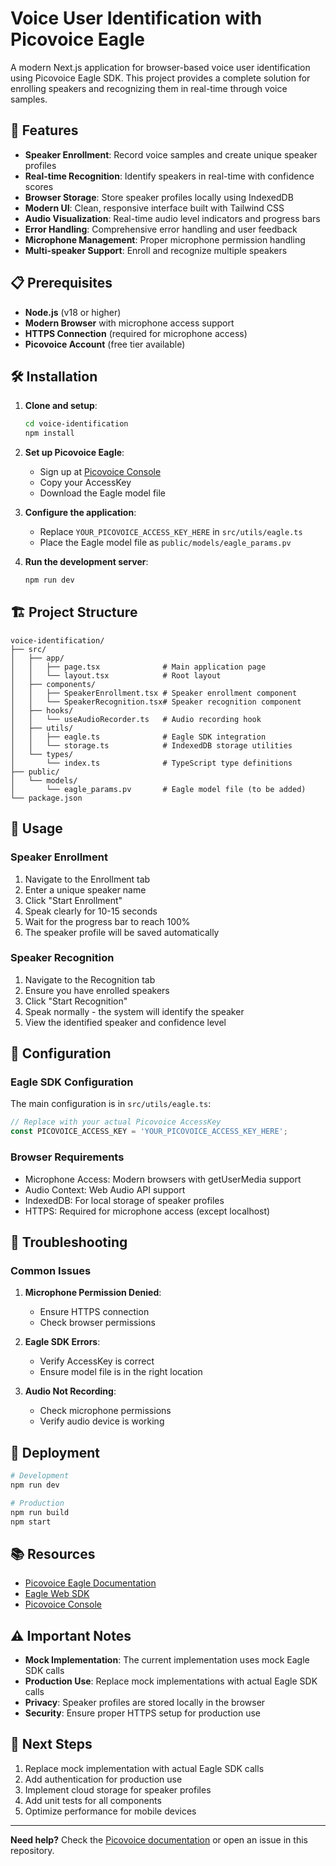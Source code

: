 # Voice User Identification with Picovoice Eagle

A modern Next.js application for browser-based voice user identification using Picovoice Eagle SDK. This project provides a complete solution for enrolling speakers and recognizing them in real-time through voice samples.

## 🚀 Features

- **Speaker Enrollment**: Record voice samples and create unique speaker profiles
- **Real-time Recognition**: Identify speakers in real-time with confidence scores
- **Browser Storage**: Store speaker profiles locally using IndexedDB
- **Modern UI**: Clean, responsive interface built with Tailwind CSS
- **Audio Visualization**: Real-time audio level indicators and progress bars
- **Error Handling**: Comprehensive error handling and user feedback
- **Microphone Management**: Proper microphone permission handling
- **Multi-speaker Support**: Enroll and recognize multiple speakers

## 📋 Prerequisites

- **Node.js** (v18 or higher)
- **Modern Browser** with microphone access support
- **HTTPS Connection** (required for microphone access)
- **Picovoice Account** (free tier available)

## 🛠️ Installation

1. **Clone and setup**:
   ```bash
   cd voice-identification
   npm install
   ```

2. **Set up Picovoice Eagle**:
   - Sign up at [Picovoice Console](https://console.picovoice.ai/)
   - Copy your AccessKey
   - Download the Eagle model file

3. **Configure the application**:
   - Replace `YOUR_PICOVOICE_ACCESS_KEY_HERE` in `src/utils/eagle.ts`
   - Place the Eagle model file as `public/models/eagle_params.pv`

4. **Run the development server**:
   ```bash
   npm run dev
   ```

## 🏗️ Project Structure

```
voice-identification/
├── src/
│   ├── app/
│   │   ├── page.tsx              # Main application page
│   │   └── layout.tsx            # Root layout
│   ├── components/
│   │   ├── SpeakerEnrollment.tsx # Speaker enrollment component
│   │   └── SpeakerRecognition.tsx# Speaker recognition component
│   ├── hooks/
│   │   └── useAudioRecorder.ts   # Audio recording hook
│   ├── utils/
│   │   ├── eagle.ts              # Eagle SDK integration
│   │   └── storage.ts            # IndexedDB storage utilities
│   └── types/
│       └── index.ts              # TypeScript type definitions
├── public/
│   └── models/
│       └── eagle_params.pv       # Eagle model file (to be added)
└── package.json
```

## 🎯 Usage

### Speaker Enrollment

1. Navigate to the Enrollment tab
2. Enter a unique speaker name
3. Click "Start Enrollment"
4. Speak clearly for 10-15 seconds
5. Wait for the progress bar to reach 100%
6. The speaker profile will be saved automatically

### Speaker Recognition

1. Navigate to the Recognition tab
2. Ensure you have enrolled speakers
3. Click "Start Recognition"
4. Speak normally - the system will identify the speaker
5. View the identified speaker and confidence level

## 🔧 Configuration

### Eagle SDK Configuration

The main configuration is in `src/utils/eagle.ts`:

```typescript
// Replace with your actual Picovoice AccessKey
const PICOVOICE_ACCESS_KEY = 'YOUR_PICOVOICE_ACCESS_KEY_HERE';
```

### Browser Requirements

- Microphone Access: Modern browsers with getUserMedia support
- Audio Context: Web Audio API support
- IndexedDB: For local storage of speaker profiles
- HTTPS: Required for microphone access (except localhost)

## 🐛 Troubleshooting

### Common Issues

1. **Microphone Permission Denied**:
   - Ensure HTTPS connection
   - Check browser permissions

2. **Eagle SDK Errors**:
   - Verify AccessKey is correct
   - Ensure model file is in the right location

3. **Audio Not Recording**:
   - Check microphone permissions
   - Verify audio device is working

## 🚀 Deployment

```bash
# Development
npm run dev

# Production
npm run build
npm start
```

## 📚 Resources

- [Picovoice Eagle Documentation](https://picovoice.ai/docs/eagle/)
- [Eagle Web SDK](https://github.com/Picovoice/eagle)
- [Picovoice Console](https://console.picovoice.ai/)

## ⚠️ Important Notes

- **Mock Implementation**: The current implementation uses mock Eagle SDK calls
- **Production Use**: Replace mock implementations with actual Eagle SDK calls
- **Privacy**: Speaker profiles are stored locally in the browser
- **Security**: Ensure proper HTTPS setup for production use

## 🔄 Next Steps

1. Replace mock implementation with actual Eagle SDK calls
2. Add authentication for production use
3. Implement cloud storage for speaker profiles
4. Add unit tests for all components
5. Optimize performance for mobile devices

---

**Need help?** Check the [Picovoice documentation](https://picovoice.ai/docs/) or open an issue in this repository.

